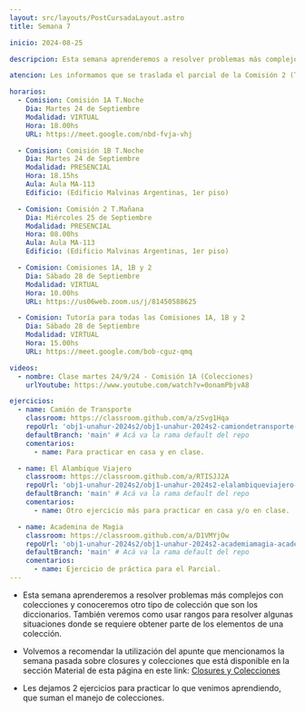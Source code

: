 ```yaml
---
layout: src/layouts/PostCursadaLayout.astro
title: Semana 7

inicio: 2024-08-25

descripcion: Esta semana aprenderemos a resolver problemas más complejos con colecciones y conoceremos otro tipo de colección que son los diccionarios. También veremos como usar rangos para resolver algunas situaciones donde se requiere obtener parte de los elementos de una colección.

atencion: Les informamos que se traslada el parcial de la Comisión 2 (Turno Mañana) al día sábado 5/10/24 de 10:00 a 12:00hs, debido al paro y movilización anunciado para el día miércoles 2/10. La modalidad será virtual, si algún o alguna estudiante no dispone del recurso PC/internet para poder realizar el exámen, deberá ponerse en contacto vía Discord con alguno de los profesores (antes del 30/9) para reservar aula en la Unahur. Las comisiones 1A y 1B (turno noche) no tendrán actividad el día 5/10.

horarios:
  - Comision: Comisión 1A T.Noche
    Dia: Martes 24 de Septiembre
    Modalidad: VIRTUAL
    Hora: 18.00hs
    URL: https://meet.google.com/nbd-fvja-vhj

  - Comision: Comisión 1B T.Noche
    Dia: Martes 24 de Septiembre
    Modalidad: PRESENCIAL
    Hora: 18.15hs
    Aula: Aula MA-113
    Edificio: (Edificio Malvinas Argentinas, 1er piso)

  - Comision: Comisión 2 T.Mañana
    Dia: Miércoles 25 de Septiembre
    Modalidad: PRESENCIAL
    Hora: 08.00hs
    Aula: Aula MA-113
    Edificio: (Edificio Malvinas Argentinas, 1er piso)

  - Comision: Comisiones 1A, 1B y 2
    Dia: Sábado 28 de Septiembre
    Modalidad: VIRTUAL
    Hora: 10.00hs
    URL: https://us06web.zoom.us/j/81450588625

  - Comision: Tutoría para todas las Comisiones 1A, 1B y 2
    Dia: Sábado 28 de Septiembre
    Modalidad: VIRTUAL
    Hora: 15.00hs
    URL: https://meet.google.com/bob-cguz-qmq

videos:
  - nombre: Clase martes 24/9/24 - Comisión 1A (Colecciones)
    urlYoutube: https://www.youtube.com/watch?v=0onamPbjvA8

ejercicios:
  - name: Camión de Transporte
    classroom: https://classroom.github.com/a/zSvg1Hqa
    repoUrl: 'obj1-unahur-2024s2/obj1-unahur-2024s2-camiondetransporte-camionDeTransporte' # Acá va la URL del repo sin el "https://github.com/"
    defaultBranch: 'main' # Acá va la rama default del repo
    comentarios:
      - name: Para practicar en casa y en clase.

  - name: El Alambique Viajero
    classroom: https://classroom.github.com/a/RTISJJ2A
    repoUrl: 'obj1-unahur-2024s2/obj1-unahur-2024s2-elalambiqueviajero-elAlambiqueViajero' # Acá va la URL del repo sin el "https://github.com/"
    defaultBranch: 'main' # Acá va la rama default del repo
    comentarios:
      - name: Otro ejercicio más para practicar en casa y/o en clase.

  - name: Academina de Magia
    classroom: https://classroom.github.com/a/D1VMYjOw
    repoUrl: 'obj1-unahur-2024s2/obj1-unahur-2024s2-academiamagia-academiamagia' # Acá va la URL del repo sin el "https://github.com/"
    defaultBranch: 'main' # Acá va la rama default del repo
    comentarios:
      - name: Ejercicio de práctica para el Parcial.
---
```


- Esta semana aprenderemos a resolver problemas más complejos con colecciones y conoceremos otro tipo de colección que son los diccionarios. También veremos como usar rangos para resolver algunas situaciones donde se requiere obtener parte de los elementos de una colección.

- Volvemos a recomendar la utilización del apunte que mencionamos la semana pasada sobre closures y colecciones que está disponible en la sección Material de esta página en este link:
  <a href="https://objetos1wollokunq.gitlab.io/material/guia-colecciones-basicas.pdf" target="_blank">Closures y Colecciones</a>

- Les dejamos 2 ejercicios para practicar lo que venimos aprendiendo, que suman el manejo de colecciones.
